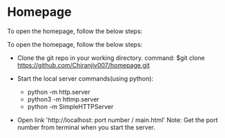 # Homepage

To open the homepage, follow the below steps:
 
To open the homepage, follow the below steps:

  - Clone the git repo in your working directory.
    command: $git clone https://github.com/Chiranjiv007/homepage.git

  - Start the local server
    commands(using python): 
    - python -m http.server
    - python3 -m httmp.server
    - python -m SimpleHTTPServer

  - Open link 'http://localhost: port number / main.html'
    Note: Get the port number from terminal when you start the server.
